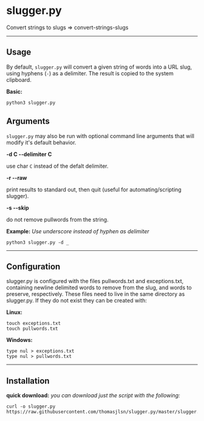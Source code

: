 # slugger.py

Convert strings to slugs => convert-strings-slugs

---

## Usage

By default, `slugger.py` will convert a given string of words into a URL
slug, using hyphens (`-`) as a delimiter. The result is copied to the
system clipboard.

**Basic:**
```
python3 slugger.py
```

## Arguments

`slugger.py` may also be run with optional command line arguments that will
modify it's default behavior.

**-d C --delimiter C**

use char `C` instead of the defalt delimiter.

**-r --raw**

print results to standard out, then quit (useful for automating/scripting
slugger).

**-s --skip**

do not remove pullwords from the string.

**Example:**
*Use underscore instead of hyphen as delimiter*
```
python3 slugger.py -d _
```

---

## Configuration

slugger.py is configured with the files pullwords.txt and exceptions.txt,
containing newline delimited words to remove from the slug, and words to
preserve, respectively. These files need to live in the same directory as
slugger.py. If they do not exist they can be created with:

**Linux:**
```
touch exceptions.txt
touch pullwords.txt
```

**Windows:**
```
type nul > exceptions.txt
type nul > pullwords.txt
```

---

## Installation

**quick download:**
*you can download just the script with the following:*
```
curl -o slugger.py https://raw.githubusercontent.com/thomasjlsn/slugger.py/master/slugger.py
```

